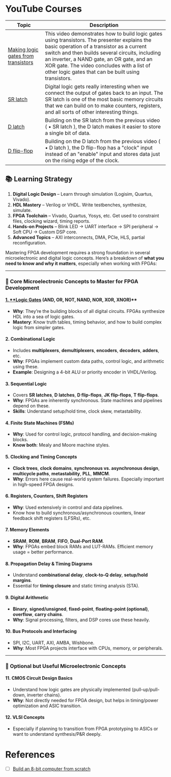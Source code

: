 # YouTube Courses

| Topic | Description |
|-|-|
| [Making logic gates from transistors](https://www.youtube.com/watch?v=sTu3LwpF6XI) | This video demonstrates how to build logic gates using transistors. The presenter explains the basic operation of a transistor as a current switch and then builds several circuits, including an inverter, a NAND gate, an OR gate, and an XOR gate. The video concludes with a list of other logic gates that can be built using transistors. |
| [SR latch](https://www.youtube.com/watch?v=KM0DdEaY5sY) | Digital logic gets really interesting when we connect the output of gates back to an input. The SR latch is one of the most basic memory circuits that we can build on to make counters, registers, and all sorts of other interesting things. | 
| [D latch](https://www.youtube.com/watch?v=peCh_859q7Q) | Building on the SR latch from the previous video (   • SR latch  ), the D latch  makes it easier to store a single bit of data. |
| [D flip-flop](https://www.youtube.com/watch?v=YW-_GkUguMM) | Building on the D latch from the previous video (   • D latch  ), the D flip-flop has a "clock" input instead of an "enable" input and stores data just on the rising edge of the clock. |

## 📚 Learning Strategy

1. **Digital Logic Design** – Learn through simulation (Logisim, Quartus, Vivado).
2. **HDL Mastery** – Verilog or VHDL. Write testbenches, synthesize, simulate.
3. **FPGA Toolchain** – Vivado, Quartus, Yosys, etc. Get used to constraint files, clocking wizard, timing reports.
4. **Hands-on Projects** – Blink LED → UART interface → SPI peripheral → Soft CPU → Custom DSP core.
5. **Advanced Topics** – AXI interconnects, DMA, PCIe, HLS, partial reconfiguration.

Mastering FPGA development requires a strong foundation in several microelectronic and digital logic concepts. Here’s a breakdown of **what you need to know and why it matters**, especially when working with FPGAs:

---

### 🔧 **Core Microelectronic Concepts to Master for FPGA Development**

#### [1. **Logic Gates](1.logic_gates) (AND, OR, NOT, NAND, NOR, XOR, XNOR)**
- **Why**: They’re the building blocks of all digital circuits. FPGAs synthesize HDL into a sea of logic gates.
- **Mastery**: Know truth tables, timing behavior, and how to build complex logic from simpler gates.

#### 2. **Combinational Logic**
- Includes **multiplexers**, **demultiplexers**, **encoders**, **decoders**, **adders**, etc.
- **Why**: FPGAs implement custom data paths, control logic, and arithmetic using these.
- **Example**: Designing a 4-bit ALU or priority encoder in VHDL/Verilog.

#### 3. **Sequential Logic**
- Covers **SR latches**, **D latches**, **D flip-flops**, **JK flip-flops**, **T flip-flops**.
- **Why**: FPGAs are inherently synchronous. State machines and pipelines depend on these.
- **Skills**: Understand setup/hold time, clock skew, metastability.

#### 4. **Finite State Machines (FSMs)**
- **Why**: Used for control logic, protocol handling, and decision-making blocks.
- **Know both**: Mealy and Moore machine styles.

#### 5. **Clocking and Timing Concepts**
- **Clock trees**, **clock domains**, **synchronous vs. asynchronous design**, **multicycle paths**, **metastability**, **PLL**, **MMCM**.
- **Why**: Errors here cause real-world system failures. Especially important in high-speed FPGA designs.

#### 6. **Registers, Counters, Shift Registers**
- **Why**: Used extensively in control and data pipelines.
- Know how to build synchronous/asynchronous counters, linear feedback shift registers (LFSRs), etc.

#### 7. **Memory Elements**
- **SRAM**, **ROM**, **BRAM**, **FIFO**, **Dual-Port RAM**.
- **Why**: FPGAs embed block RAMs and LUT-RAMs. Efficient memory usage = better performance.

#### 8. **Propagation Delay & Timing Diagrams**
- Understand **combinational delay**, **clock-to-Q delay**, **setup/hold margins**.
- Essential for **timing closure** and static timing analysis (STA).

#### 9. **Digital Arithmetic**
- **Binary**, **signed/unsigned**, **fixed-point**, **floating-point (optional)**, **overflow**, **carry chains**.
- **Why**: Signal processing, filters, and DSP cores use these heavily.

#### 10. **Bus Protocols and Interfacing**
- SPI, I2C, UART, AXI, AMBA, Wishbone.
- **Why**: Most FPGA projects interface with CPUs, memory, or peripherals.

---

### 🧠 Optional but Useful Microelectronic Concepts

#### 11. **CMOS Circuit Design Basics**
- Understand how logic gates are physically implemented (pull-up/pull-down, inverter chains).
- **Why**: Not directly needed for FPGA design, but helps in timing/power optimization and ASIC transition.

#### 12. **VLSI Concepts**
- Especially if planning to transition from FPGA prototyping to ASICs or want to understand synthesis/P&R deeply.

# References

- [ ] [Build an 8-bit computer from scratch](https://eater.net/8bit)

